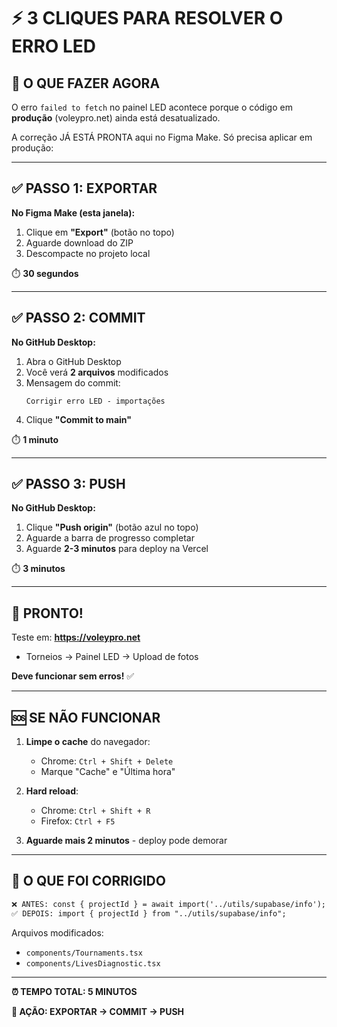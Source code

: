 # ⚡ 3 CLIQUES PARA RESOLVER O ERRO LED

## 🎯 O QUE FAZER AGORA

O erro `failed to fetch` no painel LED acontece porque o código em **produção** (voleypro.net) ainda está desatualizado.

A correção JÁ ESTÁ PRONTA aqui no Figma Make. Só precisa aplicar em produção:

---

## ✅ PASSO 1: EXPORTAR
**No Figma Make (esta janela):**
1. Clique em **"Export"** (botão no topo)
2. Aguarde download do ZIP
3. Descompacte no projeto local

⏱️ **30 segundos**

---

## ✅ PASSO 2: COMMIT
**No GitHub Desktop:**
1. Abra o GitHub Desktop
2. Você verá **2 arquivos** modificados
3. Mensagem do commit:
   ```
   Corrigir erro LED - importações
   ```
4. Clique **"Commit to main"**

⏱️ **1 minuto**

---

## ✅ PASSO 3: PUSH
**No GitHub Desktop:**
1. Clique **"Push origin"** (botão azul no topo)
2. Aguarde a barra de progresso completar
3. Aguarde **2-3 minutos** para deploy na Vercel

⏱️ **3 minutos**

---

## 🎉 PRONTO!

Teste em: **https://voleypro.net**
- Torneios → Painel LED → Upload de fotos

**Deve funcionar sem erros!** ✅

---

## 🆘 SE NÃO FUNCIONAR

1. **Limpe o cache** do navegador:
   - Chrome: `Ctrl + Shift + Delete`
   - Marque "Cache" e "Última hora"

2. **Hard reload**:
   - Chrome: `Ctrl + Shift + R`
   - Firefox: `Ctrl + F5`

3. **Aguarde mais 2 minutos** - deploy pode demorar

---

## 📁 O QUE FOI CORRIGIDO

```diff
❌ ANTES: const { projectId } = await import('../utils/supabase/info');
✅ DEPOIS: import { projectId } from "../utils/supabase/info";
```

Arquivos modificados:
- `components/Tournaments.tsx`
- `components/LivesDiagnostic.tsx`

---

**⏰ TEMPO TOTAL: 5 MINUTOS**

**🚀 AÇÃO: EXPORTAR → COMMIT → PUSH**
